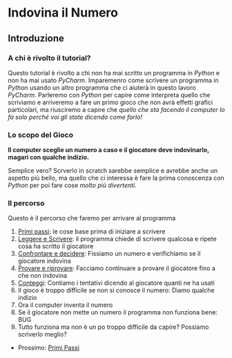 # Indovina il Numero

## Introduzione

### A chi è rivolto il tutorial?

Questo tutorial è rivolto a chi non ha mai scritto un programma in *Python* e non ha mai usato *PyCharm*. Imparemenro 
come scrivere un programma in *Python* usando un altro programma che ci aiuterà in questo lavoro *PyCharm*. Parleremo
con *Python* per capire come interpreta quello che scriviamo e arriveremo a fare un primo gioco che non avrà effetti 
grafici particolari, ma riusciremo a capire che *quello che sta facendo il computer lo fa solo perché voi gli state 
dicendo come farlo!*

### Lo scopo del Gioco

**Il computer sceglie un numero a caso e il giocatore deve indovinarlo, magari con qualche indizio.**

Semplice vero? Scrverlo in scratch sarebbe semplice e avrebbe anche un aspetto più bello, ma quello che ci interessa
è fare la prima conoscenza con *Python* per poi fare cose *molto più divertenti*.

### Il percorso

Questo è il percorso che faremo per arrivare al programma

1. [Primi passi](iniziamo.md): le cose base prima di iniziare a scrivere
2. [Leggere e Scrivere](leggere_scrivere.md): il programma chiede di scrivere qualcosa e ripete cosa ha scritto il 
giocatore
3. [Confrontare e decidere](confrontare.md): Fissiamo un numero e verifichiamo se il giocatore indovina
4. [Provare e riprovare](ciclo.md): Facciamo continuare a provare il giocatore fino a che non indovina
5. [Conteggi](conteggi.md): Contiamo i tentativi dicendo al giocatore quanti ne ha usati
6. Il gioco è troppo difficile se non si conosce il numero: Diamo qualche indizio
7. Ora il computer inventa il numero
8. Se il giocatore non mette un numero il programma non funziona bene: BUG 
9. Tutto funziona ma non è un po troppo difficile da capire? Possiamo scriverlo meglio?


* Prossimo: [Primi Passi](iniziamo.md) 